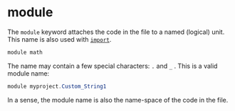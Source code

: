 # module

The `module` keyword attaches the code in the file to a named (logical) unit. This name is also used with [`import`](import.md).

```C#
module math
```

The name may contain a few special characters: `.` and `_` .
This is a valid module name:

```C#
module myproject.Custom_String1
```

In a sense, the module name is also the name-space of the code in the file.
